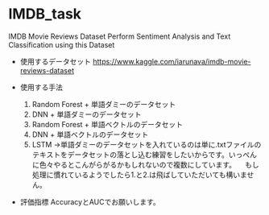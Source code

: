 # IMDB_task
IMDB Movie Reviews Dataset Perform Sentiment Analysis and Text Classification using this Dataset

- 使用するデータセット
https://www.kaggle.com/iarunava/imdb-movie-reviews-dataset


- 使用する手法
  1. Random Forest + 単語ダミーのデータセット
  2. DNN + 単語ダミーのデータセット
  3. Random Forest + 単語ベクトルのデータセット
  4. DNN + 単語ベクトルのデータセット
  5. LSTM
→単語ダミーのデータセットを入れているのは単に.txtファイルのテキストをデータセットの落とし込む練習をしたいからです。いっぺんに色々やるとこんがらがるかもしれないので複数にしています。
 　もし処理に慣れているようでしたら1.と2.は飛ばしていただいても構いません。
- 評価指標
   AccuracyとAUCでお願いします。

